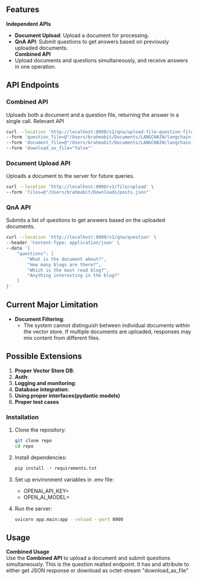 
## Features  
**Independent APIs**  
   - **Document Upload**: Upload a document for processing.  
   - **QnA API**: Submit questions to get answers based on previously uploaded documents.  
**Combined API**  
   - Upload documents and questions simultaneously, and receive answers in one operation.

## API Endpoints  

### **Combined API**  
Uploads both a document and a question file, returning the answer in a single call.  Relevant API 

```bash
curl --location 'http://localhost:8000/v1/qna/upload-file-question-file-answer' \
--form 'question_file=@"/Users/brahmabit/Documents/LANGCHAIN/langchain-test/sample/question/question_json.json"' \
--form 'document_file=@"/Users/brahmabit/Documents/LANGCHAIN/langchain-test/sample/doc/posts_1.json"' \
--form 'download_as_file="false"'
```

### **Document Upload API**  
Uploads a document to the server for future queries.  

```bash
curl --location 'http://localhost:8000/v1/file/upload' \
--form 'files=@"/Users/brahmabit/Downloads/posts.json"'
```

### **QnA API**  
Submits a list of questions to get answers based on the uploaded documents.

```bash
curl --location 'http://localhost:8000/v1/qna/question' \
--header 'Content-Type: application/json' \
--data '{
    "questions": [
        "What is the document about?",
        "How many blogs are there?",
        "Which is the most read blog?",
        "Anything interesting in the blog?"
    ]
}'
```

## Current Major Limitation  
- **Document Filtering**:  
  - The system cannot distinguish between individual documents within the vector store. If multiple documents are uploaded, responses may mix content from different files.



## Possible Extensions  
1. **Proper Vector Store DB**:    
2. **Auth**:  
3. **Logging and monitoring**:  
4. **Database integration**:  
5. **Using proper interfaces(pydantic models)**
6. **Proper test cases**



### Installation  

1. Clone the repository:
   ```bash
   git clone repo
   cd repo
   ```

2. Install dependencies:
   ```bash
   pip install -r requirements.txt
   ```

3. Set up environment variables in .env file:
   
    - OPENAI_API_KEY=
    - OPEN_AI_MODEL=
   

4. Run the server:
   ```bash
   uvicorn app.main:app --reload --port 8000
   ```


## Usage  

**Combined Usage**  
   Use the **Combined API** to upload a document and submit questions simultaneously. This is the question realted endpoint. It has and attribute to either get JSON response or download as octet-stream "download_as_file"


